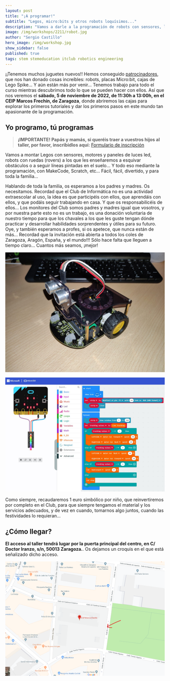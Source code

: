 ```yaml
---
layout: post
title: "¡A programar!"
subtitle: "Legos, micro:bits y otros robots loquísimos..."
description: "Vamos a darle a la programación de robots con sensores, luces, motores y otras cosas super chulas."
image: /img/workshops/2211/robot.jpg
author: "Sergio Castillo"
hero_image: /img/workshop.jpg
show_sidebar: false
published: true
tags: stem stemeducation itclub robotics engineering
---
```


¡¡Tenemos muchos juguetes nuevos!! Hemos conseguido <a href="https://itclub.marcosfrechin.es/sponsorship/" target="_blank">patrocinadores</a>, que nos han donado cosas increíbles: robots, placas Micro:bit, cajas de Lego Spike... Y aún están más por venir... Tenemos trabajo para todo el curso mientras descubrimos todo lo que se pueden hacer con ellos. Así que nos veremos el **sábado, 5 de noviembre de 2022, de 11:30h a 13:00h, en el CEIP Marcos Frechín, de Zaragoza**, donde abriremos las cajas para explorar los primeros tutoriales y dar los primeros pasos en este mundo tan apasionante de la programación.

## Yo programo, tú programas

> **¡IMPORTANTE! Papás y mamás, si queréis traer a vuestros hijos al taller, por favor, inscribidlos aquí:** <a href="https://forms.gle/PnGHa2k7icmgsVPj6" target="_blank">Formulario de inscripción</a>

Vamos a montar Legos con sensores, motores y paneles de luces led, robots con ruedas (rovers) a los que les enseñaremos a esquivar obstáculos o a seguir líneas pintadas en el suelo... Y todo eso mediante la programación, con MakeCode, Scratch, etc... Fácil, fácil, divertido, y para toda la familia...

Hablando de toda la familia, os esperamos a los padres y madres. Os necesitamos. Recordad que el Club de Informática no es una actividad extraescolar al uso, la idea es que participéis con ellos, que aprendáis con ellos, y que podáis seguir trabajando en casa. Y que os responsabilicéis de ellos... Los monitores del Club somos padres y madres igual que vosotros, y por nuestra parte esto no es un trabajo, es una donación voluntaria de nuestro tiempo para que los chavales a los que les guste tengan dónde practicar y desarrollar habilidades sorprendentes y útiles para su futuro. Oye, y también esperamos a profes, si os apetece, que nunca están de más... Recordad que la invitación está abierta a todos los coles de Zaragoza, Aragón, España, y el mundo!!! Sólo hace falta que lleguen a tiempo claro... Cuantos más seamos, ¡mejor!

![Micro:bit Mini Smart Robot car Kit V2](/img/workshops/2211/MicrobitRobotCarKit.jpg)

![MakeCode](/img/workshops/2211/MakeCode.jpg)

Como siempre, recaudaremos 1 euro simbólico por niño, que reinvertiremos por completo en el Club, para que siempre tengamos el material y los servicios adecuados, y de vez en cuando, tomarnos algo juntos, cuando las festividades lo requieran...

## ¿Cómo llegar?

**El acceso al taller tendrá lugar por la puerta principal del centro, en C/ Doctor Iranzo, s/n, 50013 Zaragoza.**. Os dejamos un croquis en el que está señalizado dicho acceso.

![Mapa acceso Marcos Frechín](/img/mapa_acceso.png)


